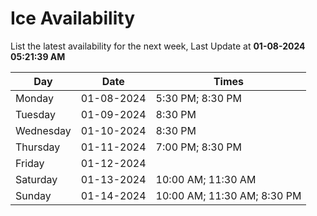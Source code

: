 # Ice Availability

List the latest availability for the next week, Last Update at **01-08-2024 05:21:39 AM**

| Day         | Date        | Times       |
| ----------- | ----------- | ----------- |
|Monday|01-08-2024|5:30 PM; 8:30 PM|
|Tuesday|01-09-2024|8:30 PM|
|Wednesday|01-10-2024|8:30 PM|
|Thursday|01-11-2024|7:00 PM; 8:30 PM|
|Friday|01-12-2024||
|Saturday|01-13-2024|10:00 AM; 11:30 AM|
|Sunday|01-14-2024|10:00 AM; 11:30 AM; 8:30 PM|
